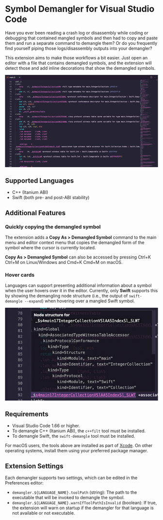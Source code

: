 # Symbol Demangler for Visual Studio Code

Have you ever been reading a crash log or disassembly while coding or debugging
that contained mangled symbols and then had to copy and paste them and run a
separate command to demangle them? Or do you frequently find yourself piping
those logs/disassembly outputs into your demangler?

This extension aims to make those workflows a bit easier. Just open an editor
with a file that contains demangled symbols, and the extension will detect
those and add inline decorations that show the demangled symbols.

![A Visual Studio Code editor showing a Swift disassembly with the Swift symbols demangled as inline decorations.](images/editor.png)

## Supported Languages

*   C++ (Itanium ABI)
*   Swift (both pre- and post-ABI stability)

## Additional Features

### Quickly copying the demangled symbol

The extension adds a **Copy As > Demangled Symbol** command to the main menu
and editor context menu that copies the demangled form of the symbol where the
cursor is currently located.

**Copy As > Demangled Symbol** can also be accessed by pressing Ctrl+K Ctrl+M
on Linux/Windows and Cmd+K Cmd+M on macOS.

### Hover cards

Languages can support presenting additional information about a symbol when the
user hovers over it in the editor. Currently, only **Swift** supports this by
showing the demangling node structure (i.e., the output of
`swift-demangle --expand`) when hovering over a mangled Swift symbol.

![A hover card in the Visual Studio editor showing the node structure of a Swift symbols](images/hover.png)

## Requirements

*   Visual Studio Code 1.66 or higher.
*   To demangle C++ (Itanium ABI), the `c++filt` tool must be installed.
*   To demangle Swift, the `swift-demangle` tool must be installed.

For macOS users, the tools above are installed as part of
[Xcode](https://developer.apple.com/xcode/). On other operating systems,
install them using your preferred package manager.

## Extension Settings

Each demangler supports two settings, which can be edited in the Preferences
editor:

*   `demangler.${LANGUAGE_NAME}.toolPath` (string): The path to the executable
    that will be invoked to demangle the symbol.
*   `demangler.${LANGUAGE_NAME}.warnIfToolPathIsInvalid` (boolean): If true,
    the extension will warn on startup if the demangler for that language is
    not available or not executable.
